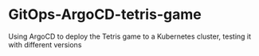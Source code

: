 # GitOps-ArgoCD-tetris-game
Using ArgoCD to deploy the Tetris game to a Kubernetes cluster, testing it with different versions
